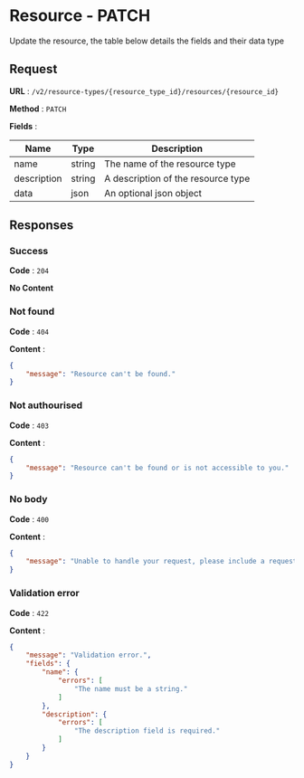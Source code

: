 # Resource - PATCH

Update the resource, the table below details the fields and their data type

## Request

**URL** : `/v2/resource-types/{resource_type_id}/resources/{resource_id}`

**Method** : `PATCH`

**Fields** :

Name | Type | Description
---|---|---
name | string | The name of the resource type
description | string | A description of the resource type
data | json | An optional json object

## Responses

### Success

**Code** : `204`

**No Content**

### Not found

**Code** : `404`

**Content** : 
```json
{
    "message": "Resource can't be found."
}
```

### Not authourised

**Code** : `403`

**Content** : 
```json
{
    "message": "Resource can't be found or is not accessible to you."
}
```

### No body

**Code** : `400`

**Content** : 
```json
{
    "message": "Unable to handle your request, please include a request body."
}
```

### Validation error

**Code** : `422`

**Content** : 
```json
{
    "message": "Validation error.",
    "fields": {
        "name": {
            "errors": [
                "The name must be a string."
            ]
        },
        "description": {
            "errors": [
                "The description field is required."
            ]
        }
    }
}
```
